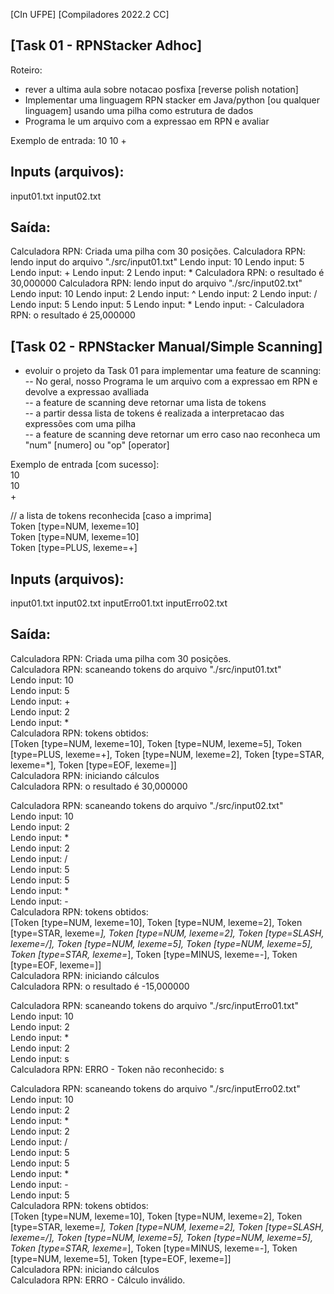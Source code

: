 [CIn UFPE]
[Compiladores 2022.2 CC]

## [Task 01 - RPNStacker Adhoc]

Roteiro:
- rever a ultima aula sobre notacao posfixa [reverse polish notation]
- Implementar uma linguagem RPN stacker em Java/python [ou qualquer linguagem] usando uma pilha como estrutura de dados
- Programa le um arquivo com a expressao em RPN e avaliar

Exemplo de entrada:
10
10
+


## Inputs (arquivos):
input01.txt
input02.txt


## Saída:

Calculadora RPN: Criada uma pilha com 30 posições.
Calculadora RPN: lendo input do arquivo "./src/input01.txt"
Lendo input: 10
Lendo input: 5
Lendo input: +
Lendo input: 2
Lendo input: *
Calculadora RPN: o resultado é 30,000000
Calculadora RPN: lendo input do arquivo "./src/input02.txt"
Lendo input: 10
Lendo input: 2
Lendo input: ^
Lendo input: 2
Lendo input: /
Lendo input: 5
Lendo input: 5
Lendo input: *
Lendo input: -
Calculadora RPN: o resultado é 25,000000


## [Task 02 - RPNStacker Manual/Simple Scanning]

- evoluir o projeto da Task 01 para implementar uma feature de scanning:
   -- No geral, nosso Programa le um arquivo com a expressao em RPN e devolve a expressao avalliada  
   -- a feature de scanning deve retornar uma lista de tokens  
   -- a partir dessa lista de tokens é realizada a interpretacao das expressões com uma pilha  
   -- a feature de scanning deve retornar um erro caso nao reconheca um "num" [numero] ou "op" [operator]  

Exemplo de entrada [com sucesso]:  
10  
10  
+

// a lista de tokens reconhecida [caso a imprima]  
Token [type=NUM, lexeme=10]  
Token [type=NUM, lexeme=10]  
Token [type=PLUS, lexeme=+]  

## Inputs (arquivos):
input01.txt
input02.txt
inputErro01.txt
inputErro02.txt

## Saída:

Calculadora RPN: Criada uma pilha com 30 posições.  
Calculadora RPN: scaneando tokens do arquivo "./src/input01.txt"  
Lendo input: 10  
Lendo input: 5  
Lendo input: +  
Lendo input: 2  
Lendo input: *  
Calculadora RPN: tokens obtidos:  
[Token [type=NUM, lexeme=10], Token [type=NUM, lexeme=5], Token [type=PLUS, lexeme=+], Token [type=NUM, lexeme=2], Token [type=STAR, lexeme=*], Token [type=EOF, lexeme=]]  
Calculadora RPN: iniciando cálculos  
Calculadora RPN: o resultado é 30,000000  

Calculadora RPN: scaneando tokens do arquivo "./src/input02.txt"  
Lendo input: 10  
Lendo input: 2  
Lendo input: *  
Lendo input: 2  
Lendo input: /  
Lendo input: 5  
Lendo input: 5  
Lendo input: *  
Lendo input: -  
Calculadora RPN: tokens obtidos:  
[Token [type=NUM, lexeme=10], Token [type=NUM, lexeme=2], Token [type=STAR, lexeme=*], Token [type=NUM, lexeme=2], Token [type=SLASH, lexeme=/], Token [type=NUM, lexeme=5], Token [type=NUM, lexeme=5], Token [type=STAR, lexeme=*], Token [type=MINUS, lexeme=-], Token [type=EOF, lexeme=]]  
Calculadora RPN: iniciando cálculos  
Calculadora RPN: o resultado é -15,000000  

Calculadora RPN: scaneando tokens do arquivo "./src/inputErro01.txt"  
Lendo input: 10  
Lendo input: 2  
Lendo input: *  
Lendo input: 2  
Lendo input: s  
Calculadora RPN: ERRO - Token não reconhecido: s  

Calculadora RPN: scaneando tokens do arquivo "./src/inputErro02.txt"  
Lendo input: 10  
Lendo input: 2  
Lendo input: *  
Lendo input: 2  
Lendo input: /  
Lendo input: 5  
Lendo input: 5  
Lendo input: *  
Lendo input: -  
Lendo input: 5  
Calculadora RPN: tokens obtidos:  
[Token [type=NUM, lexeme=10], Token [type=NUM, lexeme=2], Token [type=STAR, lexeme=*], Token [type=NUM, lexeme=2], Token [type=SLASH, lexeme=/], Token [type=NUM, lexeme=5], Token [type=NUM, lexeme=5], Token [type=STAR, lexeme=*], Token [type=MINUS, lexeme=-], Token [type=NUM, lexeme=5], Token [type=EOF, lexeme=]]  
Calculadora RPN: iniciando cálculos  
Calculadora RPN: ERRO - Cálculo inválido.  

